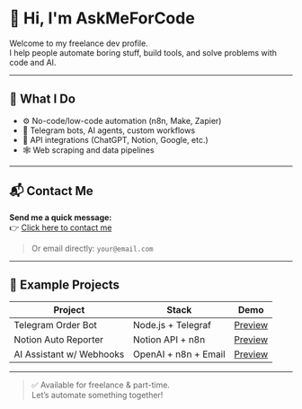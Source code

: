 # 👋 Hi, I'm AskMeForCode

Welcome to my freelance dev profile.  
I help people automate boring stuff, build tools, and solve problems with code and AI.

---

## 💼 What I Do

- ⚙️ No-code/low-code automation (n8n, Make, Zapier)
- 🤖 Telegram bots, AI agents, custom workflows
- 🔌 API integrations (ChatGPT, Notion, Google, etc.)
- 🕸️ Web scraping and data pipelines

---

## 📬 Contact Me

**Send me a quick message:**  
👉 [Click here to contact me](https://formsubmit.io/send/your@email.com)

> Or email directly: `your@email.com`

---

## 🔧 Example Projects

| Project                  | Stack                  | Demo        |
|--------------------------|------------------------|-------------|
| Telegram Order Bot       | Node.js + Telegraf     | [Preview](#) |
| Notion Auto Reporter     | Notion API + n8n       | [Preview](#) |
| AI Assistant w/ Webhooks | OpenAI + n8n + Email   | [Preview](#) |

---

> ✅ Available for freelance & part-time.  
> Let’s automate something together!
